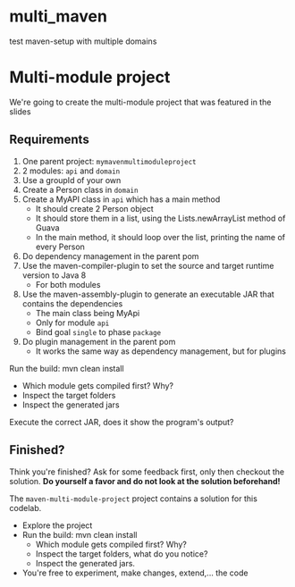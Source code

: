 # multi_maven
test maven-setup with multiple domains
# Multi-module project

We're going to create the multi-module project that was featured in the slides

## Requirements

1. One parent project: `mymavenmultimoduleproject`
2. 2 modules: `api` and `domain`
3. Use a groupId of your own
4. Create a Person class in `domain`
5. Create a MyAPI class in `api` which has a main method
    - It should create 2 Person object
    - It should store them in a list, using the Lists.newArrayList method of Guava
    - In the main method, it should loop over the list, printing the name of every Person
6. Do dependency management in the parent pom
7. Use the maven-compiler-plugin to set the source and target runtime version to Java 8
    - For both modules
8. Use the maven-assembly-plugin to generate an executable JAR that contains the dependencies
    - The main class being MyApi
    - Only for module `api`
    - Bind goal `single` to phase `package`
9. Do plugin management in the parent pom
    - It works the same way as dependency management, but for plugins
    
Run the build: mvn clean install
- Which module gets compiled first? Why?
- Inspect the target folders
- Inspect the generated jars

Execute the correct JAR, does it show the program's output?

## Finished?

Think you're finished? Ask for some feedback first, only then checkout the solution.
**Do yourself a favor and do not look at the solution beforehand!**
 
The `maven-multi-module-project` project contains a solution for this codelab.

- Explore the project
- Run the build: mvn clean install
    - Which module gets compiled first? Why?
    - Inspect the target folders, what do you notice?
    - Inspect the generated jars.
- You're free to experiment, make changes, extend,... the code
